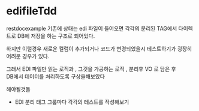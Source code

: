 # edifileTdd
restdocexample
기존에 상태는 
edi 파일이 들어오면  각각의 분리된 TAG에서 
다이렉트로 DB에 저장을 하는 구조로 되어있다.

하지만 이럴경우 새로운 컬럼이 추가되거나  코드가 변경되었을시
테스트하기가 굉장히 어려운 경우가 있다.

그래서 EDI 파일만 읽는 로직과  , 그것을 가공하는 로직 , 분리후 
VO 로 담은 후  
DB에서 데이터를 처리하도록 구상을해보았다 

해야될것들
- EDI 분리 태그  그룹마다 각각의 테스트를 작성해보기 
